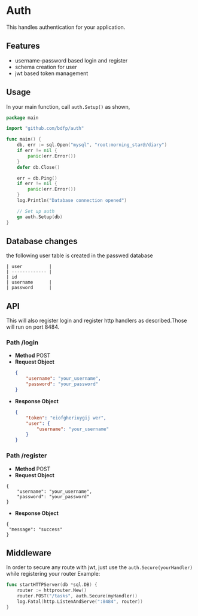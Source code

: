 # Auth
This handles authentication for your application.

## Features
* username-password based login and register
* schema creation for user
* jwt based token management

## Usage
In your main function, call `auth.Setup()` as shown,
```go
package main

import "github.com/bdfp/auth"

func main() {
    db, err := sql.Open("mysql", "root:morning_star@/diary")
	if err != nil {
		panic(err.Error())
	}
	defer db.Close()

	err = db.Ping()
	if err != nil {
		panic(err.Error())
	}
	log.Println("Database connection opened")

	// Set up auth
	go auth.Setup(db)
}
```

## Database changes
the following user table is created in the passwed database

    | user          |
    | ------------- |
    | id
    | username      |
    | password      |

## API
This will also register login and register http handlers as described.Those will run on port 8484.

### Path /login
   * **Method** POST
   * **Request Object**
        ```json
        {
            "username": "your_username",
            "password": "your_password"
        }
        ```
   * **Response Object**
        ```json
        {
            "token": "eiofgheriuygij wer",
            "user": {
                "username": "your_username"
            }
        }
        ```

### Path  /register
   * **Method** POST
   * **Request Object**
   ```
   {
       "username": "your_username",
       "password": "your_password"
   }
   ```
   * **Response Object**
   ```
   {
   	"message": "success"
   }
   ```
   
## Middleware
In order to secure any route with jwt, just use the `auth.Secure(yourHandler)` while registering your router
Example:
```go
func startHTTPServer(db *sql.DB) {
	router := httprouter.New()
	router.POST("/tasks", auth.Secure(myHandler))
	log.Fatal(http.ListenAndServe(":8484", router))
}
```
